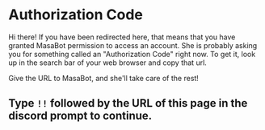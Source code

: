 # Authorization Code

Hi there! If you have been redirected here, that means that you have granted MasaBot
permission to access an account. She is probably asking you for something called
an "Authorization Code" right now. To get it, look up in the search bar of your web browser
and copy that url.

Give the URL to MasaBot, and she'll take care of the rest!

## Type `!!` followed by the URL of this page in the discord prompt to continue.